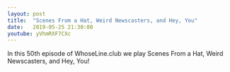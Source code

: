 ```yaml
---
layout: post
title:  "Scenes From a Hat, Weird Newscasters, and Hey, You"
date:   2019-05-25 21:30:00
youtube: yVhmRXF7CXc
---
```


In this 50th episode of WhoseLine.club we play Scenes From a Hat, Weird Newscasters, and Hey, You!